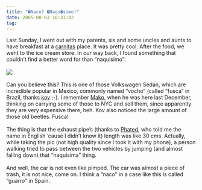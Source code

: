 ```yaml
---
title: "�Naco? �Naqu�simo!"
date: 2005-08-03 16:31:02
tag: 
---
```

Last Sunday, I went out with my parents, sis and some uncles and aunts
to have breakfast at a <a target="_blank" href="http://www.batista.org/carnit.html">carnitas</a> place. It was pretty cool. After the
food, we went to the ice cream store. In our way back, I found
something that couldn&#8217;t find a better word for than &#8220;naquísimo&#8221;:<br/><br/><img vspace="0" hspace="0" border="0" align="middle" src="http://damog.puntodeb.net/misc/escapote.jpg"/><br/><br/>
Can you believe this? This is one of those Volkswagen Sedan, which are
incredible popular in Mexico, commonly named &#8220;vocho&#8221; (called &#8220;fusca&#8221; in
Brazil, thanks <a target="_blank" href="http://couve.no-ip.org/~kov">kov</a> ;-). I remember <a target="_blank" href="http://mako.cc/">Mako</a>,
when he was here last December, thinking on carrying some of those to
NYC and sell them, since apparently they are very expensive there, heh.
Kov also noticed the large amount of those old beetles. Fusca!<br/><br/>
The thing is that the exhaust pipe&#8217;s (thanks to <a href="http://www.livejournal.com/~four_colours/" target="_blank">Phated</a>, who told me the
name in English &#8216;cause I didn&#8217;t know it) length was like 30 cms.
Actually, while taking the pic (not high quality since I took it with
my phone), a person walking tried to pass between the two vehicles by
jumping (and almost falling down) that &#8220;naquísima&#8221; thing.<br/><br/>
And well, the car is not even like pimped. The car was almost a piece
of trash, it is not nice, come on. I think a &#8220;naco&#8221; in a case like this
is called &#8220;guarro&#8221; in Spain.<br/><br/><br/><br/>
